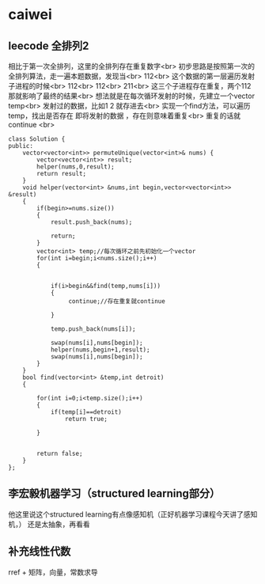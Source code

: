 caiwei
===
leecode 全排列2
---
相比于第一次全排列，这里的全排列存在重复数字\<br>
初步思路是按照第一次的全排列算法，走一遍本题数据，发现当\<br>
112\<br>
这个数据的第一层遍历发射子进程的时候\<br>
112\<br>
112\<br>
211\<br>
这三个子进程存在重复，两个112	那就影响了最终的结果\<br>
想法就是在每次循环发射的时候，先建立一个vector<int> temp\<br>
发射过的数据，比如1 2 就存进去\<br>
实现一个find方法，可以遍历temp，找出是否存在  即将发射的数据 ，存在则意味着重复\<br>
重复的话就continue \<br>

```
class Solution {
public:
    vector<vector<int>> permuteUnique(vector<int>& nums) {
        vector<vector<int>> result;
        helper(nums,0,result);
        return result;
    }
    void helper(vector<int> &nums,int begin,vector<vector<int>> &result)
    {
        if(begin>=nums.size())
        {
            result.push_back(nums);
            
            return;
        }
        vector<int> temp;//每次循环之前先初始化一个vector
        for(int i=begin;i<nums.size();i++)
        {
            
            
            if(i>begin&&find(temp,nums[i]))
            {
                 continue;//存在重复就continue
                
            }
               
            temp.push_back(nums[i]);
            
            swap(nums[i],nums[begin]);
            helper(nums,begin+1,result);
            swap(nums[i],nums[begin]);
        }
    }
    bool find(vector<int> &temp,int detroit)
    {
        
        for(int i=0;i<temp.size();i++)
        {
            if(temp[i]==detroit)
                return true;
            
        }
        
        
        return false;
    }
};
```

李宏毅机器学习（structured learning部分）
---
他这里说这个structured learning有点像感知机（正好机器学习课程今天讲了感知机，）
还是太抽象，再看看<br>

 补充线性代数<br>
---
rref + 矩阵，向量，常数求导<br>

